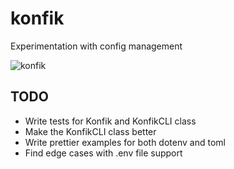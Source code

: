 # konfik
Experimentation with config management

![konfik](https://user-images.githubusercontent.com/30027932/95397864-2212d980-0926-11eb-9d86-d30d42631f76.png)

## TODO
* Write tests for Konfik and KonfikCLI class
* Make the KonfikCLI class better
* Write prettier examples for both dotenv and toml
* Find edge cases with .env file support
